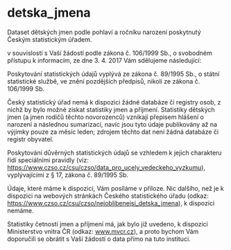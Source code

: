 # detska_jmena
Dataset dětských jmen podle pohlaví a ročníku narození poskytnutý Českým statistickým úřadem. 

v souvislosti s Vaší žádostí podle zákona č. 106/1999 Sb., o svobodném přístupu k informacím, ze dne 3. 4. 2017 Vám sdělujeme následující:
 
Poskytování statistických údajů vyplývá ze zákona č. 89/1995 Sb., o státní statistické službě, ve znění pozdějších předpisů, nikoli ze zákona č. 106/1999 Sb.
 
Český statistický úřad nemá k dispozici žádné databáze či registry osob, z nichž by bylo možné získat statistiky jmen a příjmení. Statistiky dětských jmen (a jmen rodičů těchto novorozenců) vznikají přepisem hlášení o narození a následnou sumarizací, navíc jsou tyto údaje publikovány až na výjimky pouze za měsíc leden; zdrojem těchto dat není žádná databáze či registr obyvatel.
 
Poskytování důvěrných statistických údajů se vzhledem k jejich charakteru řídí speciálními pravidly (viz: https://www.czso.cz/csu/czso/data_pro_ucely_vedeckeho_vyzkumu), vyplývajícími z § 17, zákona č. 89/1995 Sb.
 
Údaje, které máme k dispozici, Vám posíláme v příloze. Nic dalšího, než je k dispozici na webových stránkách Českého statistického úřadu (odkaz: https://www.czso.cz/csu/czso/nejoblibenejsi_detska_jmena), k dispozici nemáme.
 
Statistiky četností jmen a příjmení má, jak bylo již uvedeno, k dispozici Ministerstvo vnitra ČR (odkaz: www.mvcr.cz), a proto bychom Vám doporučili se obrátit s Vaší žádostí o data přímo na tuto instituci.
